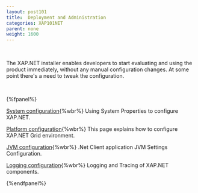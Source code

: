```yaml
---
layout: post101
title:  Deployment and Administration
categories: XAP101NET
parent: none
weight: 1600
---
```


<br>


The XAP.NET installer enables developers to start evaluating and using the product immediately, without any manual configuration changes.
At some point there's a need to tweak the configuration.


<br>

{%fpanel%}

[System configuration](./system-configuration.html){%wbr%}
Using System Properties to configure XAP.NET.


[Platform configuration](./system-configuration-list.html){%wbr%}
This page explains how to configure XAP.NET Grid environment.

[JVM configuration](./jvm-configuration.html){%wbr%}
.Net Client application JVM Settings Configuration.

[Logging configuration](./log-configuration.html){%wbr%}
Logging and Tracing of XAP.NET components.

{%endfpanel%}



